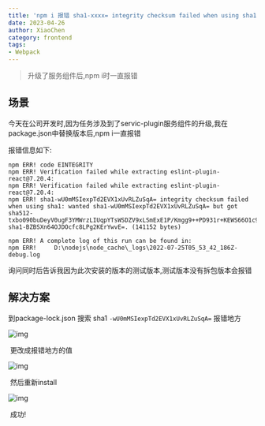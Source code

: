 ```yaml
---
title: 'npm i 报错 sha1-xxxx= integrity checksum failed when using sha1: wanted sha1-xxxx but got sha512-xxx'
date: 2023-04-26
author: XiaoChen
category: frontend
tags:
- Webpack
---
```


> 升级了服务组件后,npm i时一直报错

<!-- more -->

## 场景

今天在公司开发时,因为任务涉及到了servic-plugin服务组件的升级,我在package.json中替换版本后,npm i一直报错

报错信息如下:

```Terminal
npm ERR! code EINTEGRITY
npm ERR! Verification failed while extracting eslint-plugin-react@7.20.4:
npm ERR! Verification failed while extracting eslint-plugin-react@7.20.4:
npm ERR! sha1-wU0mMSIexpTd2EVX1xUvRLZuSqA= integrity checksum failed when using sha1: wanted sha1-wU0mMSIexpTd2EVX1xUvRLZuSqA= but got sha512-txbo090buDeyV0ugF3YMWrzLIUqpYTsWSDZV9xLSmExE1P/Kmgg9++PD931r+KEWS66O1c9R4srLVVHmeHpoAg== sha1-BZBSXn64OJDOcfc8LPg2KErYwvE=. (141152 bytes)
 
npm ERR! A complete log of this run can be found in:
npm ERR!     D:\nodejs\node_cache\_logs\2022-07-25T05_53_42_186Z-debug.log
```

询问同时后告诉我因为此次安装的版本的测试版本,测试版本没有拆包版本会报错

## 解决方案

 到package-lock.json 搜索 sha1 `-wU0mMSIexpTd2EVX1xUvRLZuSqA=` 报错地方

![img](https://img-blog.csdnimg.cn/32ef9862061a415999817db9bdbafddc.png)

 更改成报错地方的值

![img](https://img-blog.csdnimg.cn/3e5f8cfae23b411fb318f0274c49474d.png)

 然后重新install

![img](https://img-blog.csdnimg.cn/e8eda1cc602d4b47a077c109ad21f040.png)

 成功!
